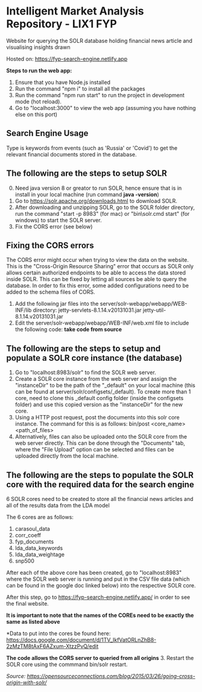 # Intelligent Market Analysis Repository - LIX1 FYP

Website for querying the SOLR database holding financial news article and visualising insights drawn

Hosted on: https://fyp-search-engine.netlify.app

**Steps to run the web app:**

1. Ensure that you have Node.js installed
2. Run the command "npm i" to install all the packages
3. Run the command "npm run start" to run the project in development mode (hot reload).
4. Go to "localhost:3000" to view the web app (assuming you have nothing else on this port) 

## Search Engine Usage
Type is keywords from events (such as 'Russia' or 'Covid') to get the relevant financial documents stored in the database. 

## The following are the steps to setup SOLR
0. Need java version 8 or greator to run SOLR, hence ensure that is in install in your local machine (run command <b>java -version</b>)
1. Go to https://solr.apache.org/downloads.html to download SOLR.
2. After downloading and unzipping SOLR, go to the SOLR folder directory, run the command "start -p 8983" (for mac) or "bin\solr.cmd start" (for windows) to start the SOLR server. 
3. Fix the CORS error (see below)

## Fixing the CORS errors
The CORS error might occur when trying to view the data on the website. This is the "Cross-Origin Resource Sharing" error that occurs as SOLR only allows certain authorized endpoints to be able to access the data stored inside SOLR. This can be fixed by letting all sources be able to query the database. 
In order to fix this error, some added configurations need to be added to the schema files of CORS.
1. Add the following jar files into the server/solr-webapp/webapp/WEB-INF/lib directory:
    jetty-servlets-8.1.14.v20131031.jar
    jetty-util-8.1.14.v20131031.jar
2. Edit the server/solr-webapp/webapp/WEB-INF/web.xml file to include the following code: **take code from source** 

## The following are the steps to setup and populate a SOLR core instance (the database)
1. Go to "localhost:8983/solr" to find the SOLR web server.
2. Create a SOLR core instance from the web server and assign the "instanceDir" to be the path of the "_default" on your local machine (this can be found at server/solr/configsets/_default). To create more than 1 core, need to clone this _default config folder (inside the configsets folder) and use this copied version as the "instanceDir" for the new core. 
3. Using a HTTP post request, post the documents into this solr core instance. The command for this is as follows: 
    bin/post <core_name> <path_of_files>
4. Alternatively, files can also be uploaded onto the SOLR core from the web server directly. This can be done through the "Documents" tab, where the "File Upload" option can be selected and files can be uploaded directly from the local machine. 

## The following are the steps to populate the SOLR core with the required data for the search engine
6 SOLR cores need to be created to store all the financial news articles and all of the results data from the LDA model

The 6 cores are as follows:
1. carasoul_data
2. corr_coeff
3. fyp_documents
4. lda_data_keywords
5. lda_data_weightage
6. snp500

After each of the above core has been created, go to "localhost:8983" where the SOLR web server is running and put in the CSV file data (which can be found in the google doc linked below) into the respective SOLR core. 

After this step, go to https://fyp-search-engine.netlify.app/ in order to see the final website. 

**It is important to note that the names of the COREs need to be exactly the same as listed above**

*Data to put into the cores be found here: https://docs.google.com/document/d/1TV_IkfVatORLnZhB8-2zMzTM8tAxF6AZxum-XtzzPvQ/edit

**The code allows the CORS server to queried from all origins**
3. Restart the SOLR core using the commmand bin/solr restart.

*Source: https://opensourceconnections.com/blog/2015/03/26/going-cross-origin-with-solr/* 
